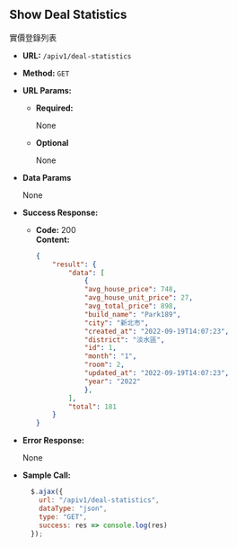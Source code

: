 **Show Deal Statistics**
----
實價登錄列表

- **URL:** `/apiv1/deal-statistics`
- **Method:** `GET` 
- **URL Params:**

    - **Required:**

        None

    - **Optional**

        None

- **Data Params**

    None

- **Success Response:**

  - **Code:** 200 <br />
    **Content:**
    ```json
    {
        "result": {
            "data": [
                {
                "avg_house_price": 748,
                "avg_house_unit_price": 27,
                "avg_total_price": 898,
                "build_name": "Park189",
                "city": "新北市",
                "created_at": "2022-09-19T14:07:23",
                "district": "淡水區",
                "id": 1,
                "month": "1",
                "room": 2,
                "updated_at": "2022-09-19T14:07:23",
                "year": "2022"
                },
            ],
            "total": 181
        }
    }
    ```
 
- **Error Response:**

    None

- **Sample Call:**

  ```javascript
    $.ajax({
      url: "/apiv1/deal-statistics",
      dataType: "json",
      type: "GET",
      success: res => console.log(res)
    });
  ```